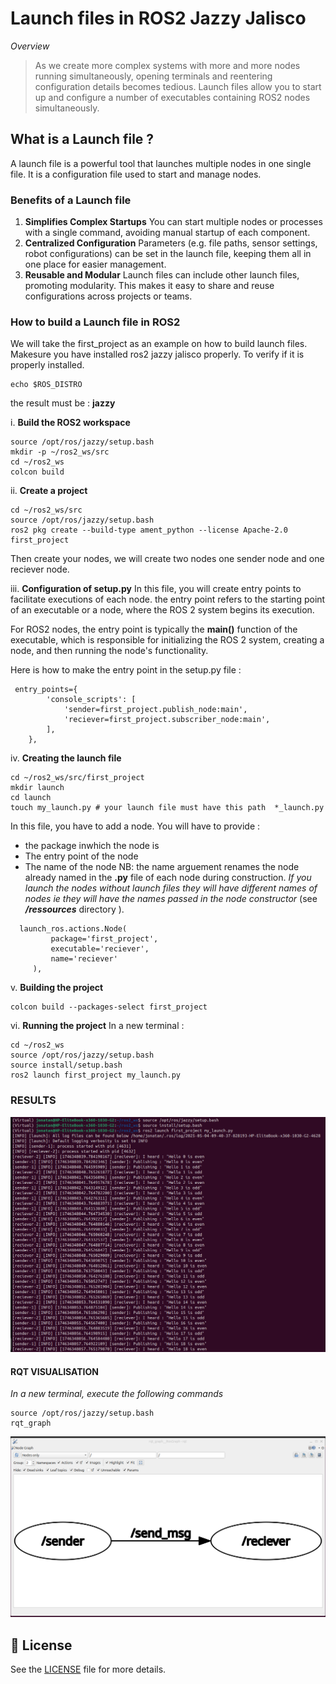 # Launch files in ROS2 Jazzy Jalisco 

*Overview*

> As we create more complex systems with more and more nodes running simultaneously, opening terminals and reentering configuration details becomes tedious. Launch files allow you to start up and configure a number of executables containing ROS2 nodes  simultaneously.

## What is a Launch file ?

A launch file is a powerful tool that launches multiple nodes in one single file. It is a configuration file used to start and manage nodes.


### Benefits of a Launch file

1. **Simplifies Complex Startups**
    You can start multiple nodes or processes with a single command, avoiding manual startup of each component.
2. **Centralized Configuration**
    Parameters (e.g. file paths, sensor settings, robot configurations) can be set in the launch file, keeping them all in one place for easier management.
3. **Reusable and Modular**
    Launch files can include other launch files, promoting modularity. This makes it easy to share and reuse configurations across projects or teams.    

### How to build a Launch file in ROS2 
We will take the first_project as an example on how to build launch files.
Makesure you have installed ros2 jazzy jalisco properly.
To verify if it is properly installed.
```
echo $ROS_DISTRO
```
the result must be : **jazzy**

i. **Build the ROS2 workspace**
```
source /opt/ros/jazzy/setup.bash
mkdir -p ~/ros2_ws/src
cd ~/ros2_ws
colcon build
```

ii. **Create a project**
```
cd ~/ros2_ws/src
source /opt/ros/jazzy/setup.bash  
ros2 pkg create --build-type ament_python --license Apache-2.0 first_project
```
Then create your nodes, we will create two nodes one sender node and one reciever node.


iii. **Configuration of setup.py**
In this file, you will create entry points to facilitate executions of each node.
the entry point refers to the starting point of an executable or a node, where the ROS 2 system begins its execution.

For ROS2 nodes, the entry point is typically the **main()** function of the executable, which is responsible for initializing the ROS 2 system, creating a node, and then running the node's functionality.

Here is how to make the entry point in the setup.py file :
```
 entry_points={
        'console_scripts': [
            'sender=first_project.publish_node:main',
            'reciever=first_project.subscriber_node:main',
        ],
    },
```
iv. **Creating the launch file**
```
cd ~/ros2_ws/src/first_project
mkdir launch 
cd launch 
touch my_launch.py # your launch file must have this path  *_launch.py
```
In this file, you have to add a node. You will have to provide :
- the package inwhich the node is
- The entry point of the node 
- The name of the node 
NB: the name arguement renames the node already named in the **.py**  file of each node during construction.
*If you launch the nodes without launch files they will have different names of nodes ie they will have the names passed in the node constructor*  (see ***/ressources*** directory ).
```
  launch_ros.actions.Node(
         package='first_project',
         executable='reciever',
         name='reciever'
     ),
```

v. **Building the project**
```
colcon build --packages-select first_project
```
vi. **Running the project**
In a new terminal :
```
cd ~/ros2_ws
source /opt/ros/jazzy/setup.bash
source install/setup.bash
ros2 launch first_project my_launch.py
```

### RESULTS
![result_of_executable](ressources/launch_file_results.png)
#### RQT VISUALISATION
*In a new terminal, execute the following commands*
```
source /opt/ros/jazzy/setup.bash
rqt_graph
```
![result_of_rqtgraph](ressources/rqt_graph_results.png)



## 📄 License
See the [LICENSE](LICENSE) file for more details.